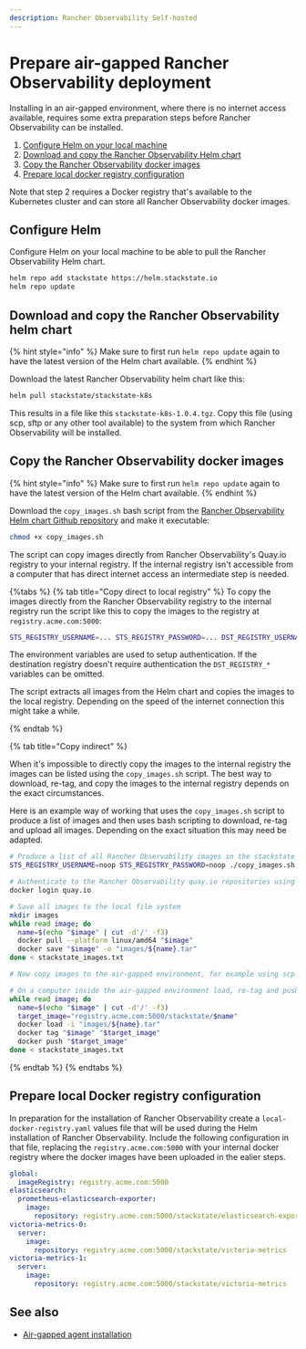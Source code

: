 ```yaml
---
description: Rancher Observability Self-hosted
---
```


# Prepare air-gapped Rancher Observability deployment

Installing in an air-gapped environment, where there is no internet access available, requires some extra preparation steps before Rancher Observability can be installed. 

1. [Configure Helm on your local machine](./stackstate_installation.md#configure-helm)
2. [Download and copy the Rancher Observability Helm chart](./stackstate_installation.md#download-and-copy-the-stackstate-helm-chart)
3. [Copy the Rancher Observability docker images](./stackstate_installation.md#copy-the-stackstate-docker-images)
4. [Prepare local docker registry configuration](./stackstate_installation.md#prepare-local-docker-registry-configuration)

Note that step 2 requires a Docker registry that's available to the Kubernetes cluster and can store all Rancher Observability docker images.

## Configure Helm

Configure Helm on your local machine to be able to pull the Rancher Observability Helm chart.

```bash
helm repo add stackstate https://helm.stackstate.io
helm repo update
```

## Download and copy the Rancher Observability helm chart

{% hint style="info" %}
Make sure to first run `helm repo update` again to have the latest version of the Helm chart available.
{% endhint %}

Download the latest Rancher Observability helm chart like this:

```bash
helm pull stackstate/stackstate-k8s
```

This results in a file like this `stackstate-k8s-1.0.4.tgz`. Copy this file (using scp, sftp or any other tool available) to the system from which Rancher Observability will be installed.

## Copy the Rancher Observability docker images

{% hint style="info" %}
Make sure to first run `helm repo update` again to have the latest version of the Helm chart available.
{% endhint %}

Download the `copy_images.sh` bash script from the [Rancher Observability Helm chart Github repository](https://github.com/StackVista/helm-charts/tree/master/stable/stackstate-k8s/installation) and make it executable:

```bash
chmod +x copy_images.sh
```

The script can copy images directly from Rancher Observability's Quay.io registry to your internal registry. If the internal registry isn't accessible from a computer that has direct internet access an intermediate step is needed.

{%tabs %}
{% tab title="Copy direct to local registry" %} 
To copy the images directly from the Rancher Observability registry to the internal registry run the script like this to copy the images to the registry at `registry.acme.com:5000`:

```bash
STS_REGISTRY_USERNAME=... STS_REGISTRY_PASSWORD=... DST_REGISTRY_USERNAME=... DST_REGISTRY_PASSWORD=...  ./copy_images.sh -d registry.acme.com:5000
```

The environment variables are used to setup authentication. If the destination registry doesn't require authentication the `DST_REGISTRY_*` variables can be omitted.

The script extracts all images from the Helm chart and copies the images to the local registry. Depending on the speed of the internet connection this might take a while.

{% endtab %}

{% tab title="Copy indirect" %} 

When it's impossible to directly copy the images to the internal registry the images can be listed using the `copy_images.sh` script. The best way to download, re-tag, and copy the images to the internal registry depends on the exact circumstances.

Here is an example way of working that uses the `copy_images.sh` script to produce a list of images and then uses bash scripting to download, re-tag and upload all images. Depending on the exact situation this may need be adapted.

```bash
# Produce a list of all Rancher Observability images in the stackstate_images.txt file
STS_REGISTRY_USERNAME=noop STS_REGISTRY_PASSWORD=noop ./copy_images.sh -t -d noop | cut -d' ' -f2 > stackstate_images.txt

# Authenticate to the Rancher Observability quay.io repositories using the credentials provided by Rancher Observability
docker login quay.io

# Save all images to the local file system
mkdir images
while read image; do
  name=$(echo "$image" | cut -d'/' -f3)
  docker pull --platform linux/amd64 "$image"
  docker save "$image" -o "images/${name}.tar"
done < stackstate_images.txt

# Now copy images to the air-gapped environment, for example using scp or sftp. Also copy the stackstate_images.txt file

# On a computer inside the air-gapped environment load, re-tag and push the images, this uses registry.acme.com:5000 as the internal registry
while read image; do
  name=$(echo "$image" | cut -d'/' -f3)
  target_image="registry.acme.com:5000/stackstate/$name"
  docker load -i "images/${name}.tar"
  docker tag "$image" "$target_image"
  docker push "$target_image"
done < stackstate_images.txt
```

{% endtab %}
{% endtabs %}

## Prepare local Docker registry configuration

In preparation for the installation of Rancher Observability create a `local-docker-registry.yaml` values file that will be used during the Helm installation of Rancher Observability. Include the following configuration in that file, replacing the `registry.acme.com:5000` with your internal docker registry where the docker images have been uploaded in the ealier steps.

```yaml
global:
  imageRegistry: registry.acme.com:5000
elasticsearch:
  prometheus-elasticsearch-exporter:
    image:
      repository: registry.acme.com:5000/stackstate/elasticsearch-exporter
victoria-metrics-0:
  server:
    image:
      repository: registry.acme.com:5000/stackstate/victoria-metrics
victoria-metrics-1:
  server:
    image:
      repository: registry.acme.com:5000/stackstate/victoria-metrics
```

## See also

* [Air-gapped agent installation](./agent_install.md)
